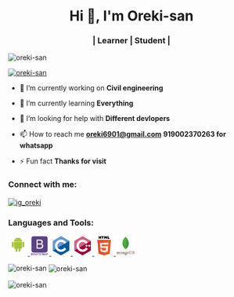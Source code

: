 <h1 align="center">Hi 👋, I'm Oreki-san</h1>
<h3 align="center">| Learner | Student |</h3>

<p align="left"> <img src="https://komarev.com/ghpvc/?username=oreki-san&label=Profile%20views&color=0e75b6&style=flat" alt="oreki-san" /> </p>

<p align="left"> <a href="https://github.com/ryo-ma/github-profile-trophy"><img src="https://github-profile-trophy.vercel.app/?username=oreki-san" alt="oreki-san" /></a> </p>

- 🔭 I’m currently working on **Civil engineering**

- 🌱 I’m currently learning **Everything**

- 🤝 I’m looking for help with **Different devlopers**

- 📫 How to reach me **oreki6901@gmail.com** **919002370263 for whatsapp**

- ⚡ Fun fact **Thanks for visit**

<h3 align="left">Connect with me:</h3>
<p align="left">
<a href="https://instagram.com/ig_oreki" target="blank"><img align="center" src="https://raw.githubusercontent.com/rahuldkjain/github-profile-readme-generator/master/src/images/icons/Social/instagram.svg" alt="ig_oreki" height="30" width="40" /></a>
</p>

<h3 align="left">Languages and Tools:</h3>
<p align="left"> <a href="https://developer.android.com" target="_blank"> <img src="https://raw.githubusercontent.com/devicons/devicon/master/icons/android/android-original-wordmark.svg" alt="android" width="40" height="40"/> </a> <a href="https://getbootstrap.com" target="_blank"> <img src="https://raw.githubusercontent.com/devicons/devicon/master/icons/bootstrap/bootstrap-plain-wordmark.svg" alt="bootstrap" width="40" height="40"/> </a> <a href="https://www.cprogramming.com/" target="_blank"> <img src="https://raw.githubusercontent.com/devicons/devicon/master/icons/c/c-original.svg" alt="c" width="40" height="40"/> </a> <a href="https://www.w3schools.com/cpp/" target="_blank"> <img src="https://raw.githubusercontent.com/devicons/devicon/master/icons/cplusplus/cplusplus-original.svg" alt="cplusplus" width="40" height="40"/> </a> <a href="https://www.w3.org/html/" target="_blank"> <img src="https://raw.githubusercontent.com/devicons/devicon/master/icons/html5/html5-original-wordmark.svg" alt="html5" width="40" height="40"/> </a> <a href="https://www.mongodb.com/" target="_blank"> <img src="https://raw.githubusercontent.com/devicons/devicon/master/icons/mongodb/mongodb-original-wordmark.svg" alt="mongodb" width="40" height="40"/> </a> </p>

<p><img align="left" src="https://github-readme-stats.vercel.app/api/top-langs?username=oreki-san&show_icons=true&locale=en&layout=compact" alt="oreki-san" /></p>

<p>&nbsp;<img align="center" src="https://github-readme-stats.vercel.app/api?username=oreki-san&show_icons=true&locale=en" alt="oreki-san" /></p>

<p><img align="center" src="https://github-readme-streak-stats.herokuapp.com/?user=oreki-san&" alt="oreki-san" /></p>


